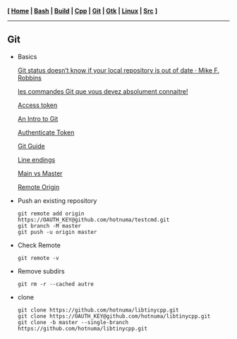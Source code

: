 **[ [Home](00-Home.html) | [Bash](01-Bash.html) | [Build](02-Build.html) | [Cpp](03-Cpp.html) | [Git](04-Git.html) | [Gtk](05-Gtk.html) | [Linux](06-Linux.html) | [Src](07-Src.html) ]**

---

## Git

* Basics

    [Git status doesn’t know if your local repository is out of date · Mike F. Robbins](https://mikefrobbins.com/2016/02/18/git-status-doesnt-know-if-your-local-repository-is-out-of-date/)

    [les commandes Git que vous devez absolument connaitre!](https://www.hostinger.fr/tutoriels/commandes-git)

    [Access token](https://docs.github.com/en/github/authenticating-to-github/creating-a-personal-access-token)

    [An Intro to Git](https://product.hubspot.com/blog/git-and-github-tutorial-for-beginners)

    [Authenticate Token](https://stackoverflow.com/questions/18935539/authenticate-with-github-using-a-token)

    [Git Guide](https://github.com/git-guides/)

    [Line endings](https://docs.github.com/en/github/getting-started-with-github/configuring-git-to-handle-line-endings)

    [Main vs Master](https://stackoverflow.com/questions/64249491/difference-between-main-branch-and-master-branch-in-github)

    [Remote Origin](https://stackoverflow.com/questions/6565357/git-push-requires-username-and-password)

* Push an existing repository
    
    ```
    git remote add origin https://OAUTH_KEY@github.com/hotnuma/testcmd.git
    git branch -M master
    git push -u origin master
    ```

* Check Remote

    ```
    git remote -v
    ```

* Remove subdirs

    ```
    git rm -r --cached autre
    ```

* clone

    ```
    git clone https://github.com/hotnuma/libtinycpp.git
    git clone https://OAUTH_KEY@github.com/hotnuma/libtinycpp.git
    git clone -b master --single-branch https://github.com/hotnuma/libtinycpp.git
    ```

